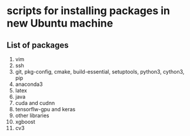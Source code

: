 # scripts for installing packages in new Ubuntu machine

## List of packages

1. vim
2. ssh
3. git, pkg-config, cmake, build-essential, setuptools, python3, cython3, pip
4. anaconda3
5. latex
6. java
7. cuda and cudnn
8. tensorflw-gpu and keras
9. other libraries
10. xgboost
11. cv3
